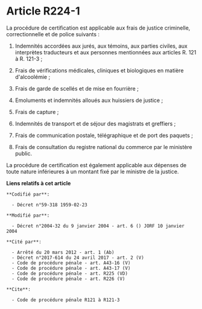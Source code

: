 # Article R224-1

La procédure de certification est applicable aux frais de justice criminelle, correctionnelle et de police suivants :

1. Indemnités accordées aux jurés, aux témoins, aux parties civiles, aux interprètes traducteurs et aux personnes mentionnées
aux articles R. 121 à R. 121-3 ;

2. Frais de vérifications médicales, cliniques et biologiques en matière d'alcoolémie ;

3. Frais de garde de scellés et de mise en fourrière ;

4. Emoluments et indemnités alloués aux huissiers de justice ;

5. Frais de capture ;

6. Indemnités de transport et de séjour des magistrats et greffiers ;

7. Frais de communication postale, télégraphique et de port des paquets ;

8. Frais de consultation du registre national du commerce par le ministère public.

La procédure de certification est également applicable aux dépenses de toute nature inférieures à un montant fixé par le
ministre de la justice.

**Liens relatifs à cet article**

	**Codifié par**:

	  - Décret n°59-318 1959-02-23

	**Modifié par**:

	  - Décret n°2004-32 du 9 janvier 2004 - art. 6 () JORF 10 janvier 2004

	**Cité par**:

	  - Arrêté du 20 mars 2012 - art. 1 (Ab)
	  - Décret n°2017-614 du 24 avril 2017 - art. 2 (V)
	  - Code de procédure pénale - art. A43-16 (V)
	  - Code de procédure pénale - art. A43-17 (V)
	  - Code de procédure pénale - art. R225 (VD)
	  - Code de procédure pénale - art. R226 (V)

	**Cite**:

	  - Code de procédure pénale R121 à R121-3
